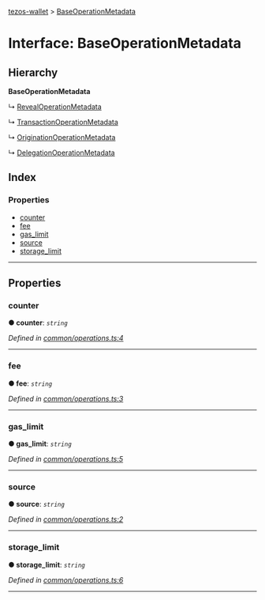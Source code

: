 [tezos-wallet](../README.md) > [BaseOperationMetadata](../interfaces/baseoperationmetadata.md)

# Interface: BaseOperationMetadata

## Hierarchy

**BaseOperationMetadata**

↳  [RevealOperationMetadata](revealoperationmetadata.md)

↳  [TransactionOperationMetadata](transactionoperationmetadata.md)

↳  [OriginationOperationMetadata](originationoperationmetadata.md)

↳  [DelegationOperationMetadata](delegationoperationmetadata.md)

## Index

### Properties

* [counter](baseoperationmetadata.md#counter)
* [fee](baseoperationmetadata.md#fee)
* [gas_limit](baseoperationmetadata.md#gas_limit)
* [source](baseoperationmetadata.md#source)
* [storage_limit](baseoperationmetadata.md#storage_limit)

---

## Properties

<a id="counter"></a>

###  counter

**● counter**: *`string`*

*Defined in [common/operations.ts:4](https://github.com/simplestaking/tezos-wallet/blob/ab7aece/src/common/operations.ts#L4)*

___
<a id="fee"></a>

###  fee

**● fee**: *`string`*

*Defined in [common/operations.ts:3](https://github.com/simplestaking/tezos-wallet/blob/ab7aece/src/common/operations.ts#L3)*

___
<a id="gas_limit"></a>

###  gas_limit

**● gas_limit**: *`string`*

*Defined in [common/operations.ts:5](https://github.com/simplestaking/tezos-wallet/blob/ab7aece/src/common/operations.ts#L5)*

___
<a id="source"></a>

###  source

**● source**: *`string`*

*Defined in [common/operations.ts:2](https://github.com/simplestaking/tezos-wallet/blob/ab7aece/src/common/operations.ts#L2)*

___
<a id="storage_limit"></a>

###  storage_limit

**● storage_limit**: *`string`*

*Defined in [common/operations.ts:6](https://github.com/simplestaking/tezos-wallet/blob/ab7aece/src/common/operations.ts#L6)*

___

